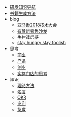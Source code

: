 * [研发知识导航](README.md)
* [书籍生成方法](book-gen.md)
* blog
  * [亚马逊2018技术大会](blog/aws-2018-shanghai.md)
  * [有赞新零售沙龙](blog/new-retail.md)
  * [失控读后感](blog/outofcontrol.md)
  * [stay hungry stay foolish](blog/stay-hungry.md)
* 思考
  * [商业](think/biz.md)
  * [产品](think/product.md)
  * [创业](think/startup.md)
  * [实体门店的思考](think/shop.md)
* 知识
  * [理论方法](kb/method.md)
  * [名言](think/famous.md)
  * [OKR](kb/okr.md)
  * [专利](kb/patent.md)
  * [急救](kb/emergency_treatment.md)
